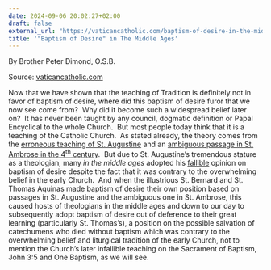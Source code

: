 ```yaml
---
date: 2024-09-06 20:02:27+02:00
draft: false
external_url: "https://vaticancatholic.com/baptism-of-desire-in-the-middle-ages/"
title: '"Baptism of Desire" in The Middle Ages'
---
```



By Brother Peter Dimond, O.S.B.

Source: [vaticancatholic.com](https://vaticancatholic.com/baptism-of-desire-in-the-middle-ages/)


<p>Now that we have shown that the teaching of Tradition is definitely not in favor of baptism of desire, where did this baptism of desire furor that we now see come from?  Why did it become such a widespread belief later on?  It has never been taught by any council, dogmatic definition or Papal Encyclical to the whole Church.  But most people today think that it is a teaching of the Catholic Church.  As stated already, the theory comes from the <a href="https://vaticancatholic.com/st-augustine-and-baptism-of-desire/">erroneous teaching of St. Augustine</a> and an <a href="https://vaticancatholic.com/st-ambrose-and-baptism-of-desire/">ambiguous passage in St. Ambrose in the 4<sup>th</sup> century</a>.  But due to St. Augustine’s tremendous stature as a theologian, many <em>in the middle ages</em> adopted his <u>fallible</u> opinion on baptism of desire despite the fact that it was contrary to the overwhelming belief in the early Church.  And when the illustrious St. Bernard and St. Thomas Aquinas made baptism of desire their own position based on passages in St. Augustine and the ambiguous one in St. Ambrose, this caused hosts of theologians in the middle ages and down to our day to subsequently adopt baptism of desire out of deference to their great learning (particularly St. Thomas’s), a position on the possible salvation of catechumens who died without baptism which was contrary to the overwhelming belief and liturgical tradition of the early Church, not to mention the Church’s later infallible teaching on the Sacrament of Baptism, John 3:5 and One Baptism, as we will see.</p>
</div>

